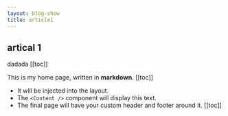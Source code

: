 ```yaml
---
layout: blog-show
title: article1
---
```

## artical 1

dadada
[[toc]]

This is my home page, written in **markdown**.
[[toc]]

- It will be injected into the layout.
- The `<Content />` component will display this text.
- The final page will have your custom header and footer around it.
[[toc]]